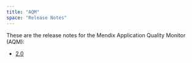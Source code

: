 ```yaml
---
title: "AQM"
space: "Release Notes"
---
```

These are the release notes for the Mendix Application Quality Monitor (AQM):

* [2.0](2.0)





